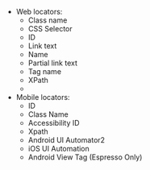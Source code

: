 - Web locators:
    - Class name
    - CSS Selector
    - ID
    - Link text
    - Name
    - Partial link text
    - Tag name
    - XPath
    -
- Mobile locators:
    - ID
    - Class Name
    - Accessibility ID
    - Xpath
    - Android UI Automator2
    - iOS UI Automation
    - Android View Tag (Espresso Only)

